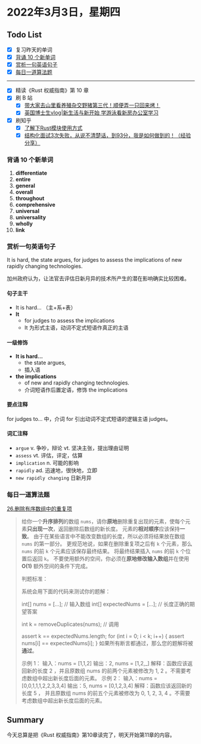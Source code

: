 # 2022年3月3日，星期四
## Todo List

- [x] 复习昨天的单词
- [x] [背诵 10 个新单词](#背诵-10-个新单词)
- [x] [赏析一句英语句子](#赏析一句英语句子)
- [x] [每日一道算法题](#每日一道算法题)
--------
- [x] 精读《Rust 权威指南》第 10 章
- [x] 刷 B 站
  - [x] [带大家去山里看养殖杂交野猪第三代！顺便弄一只回来烤！](https://b23.tv/asqoLc4)
  - [x] [英国博士生vlog|新生活与新开始 学游泳看新房办公室学习](https://b23.tv/fUxmYsz)
- [x] 刷知乎
  - [x] [了解下Rust模块使用方式](https://zhuanlan.zhihu.com/p/474899358)
  - [x] [结构化面试3次失败，从说不清楚话，到93分，我是如何做到的！（经验分享）](https://zhuanlan.zhihu.com/p/373103164)

### 背诵 10 个新单词

1. **differentiate**
2. **entire**
3. **general**
4. **overall**
5. **throughout**
6. **comprehensive**
7. **universal**
8. **universality**
9. **wholly**
10. **link**

### 赏析一句英语句子

It is hard, the state argues, for judges to assess the implications of new rapidly changing technologies.

加州政府认为，让法官去评估日新月异的技术所产生的潜在影响确实比较困难。

#### 句子主干

- It is hard... （主+系+表）
- **It**
  - for judges to assess the implications
  - It 为形式主语，动词不定式短语作真正的主语

#### 一级修饰

- **It is hard...**
  - the state argues,
  - 插入语
- **the implications**
  - of new and rapidly changing technologies.
  - 介词短语作后置定语，修饰 the implications

#### 要点注释

for judges to... 中，介词 for 引出动词不定式短语的逻辑主语 judges。

#### 词汇注释

- `argue` v. 争吵，辩论 vt. 坚决主张，提出理由证明
- `assess` vt. 评估，评定，估算
- `implication` n. 可能的影响
- `rapidly` ad. 迅速地，很快地，立即
- `new rapidly changing` 日新月异

### 每日一道算法题

[26.删除有序数组中的重复项](https://leetcode-cn.com/problems/remove-duplicates-from-sorted-array)

> 给你一个**升序排列**的数组 `nums`，请你**原地**删除重复出现的元素，使每个元素**只出现一次**，返回删除后数组的新长度。
> 元素的**相对顺序**应该保持**一致**。
> 由于在某些语言中不能改变数组的长度，所以必须将结果放在数组 `nums` 的第一部分。
> 更规范地说，如果在删除重复项之后有 `k` 个元素，那么 `nums` 的前 `k` 个元素应该保存最终结果。
> 将最终结果插入 `nums` 的前 `k` 个位置后返回 `k`。
> 不要使用额外的空间，你必须在**原地修改输入数组**并在使用 **O(1)** 额外空间的条件下完成。
> 
> 判题标准：
> 
> 系统会用下面的代码来测试你的题解：
> 
> int[] nums = [...]; // 输入数组
> int[] expectedNums = [...]; // 长度正确的期望答案
> 
> int k = removeDuplicates(nums); // 调用
> 
> assert k == expectedNums.length;
> for (int i = 0; i < k; i++) {
>     assert nums[i] == expectedNums[i];
> }
> 如果所有断言都通过，那么您的题解将被**通过**。
> 
> 示例 1：
> 输入：nums = [1,1,2]
> 输出：2, nums = [1,2,_]
> 解释：函数应该返回新的长度 2 ，并且原数组 nums 的前两个元素被修改为 1, 2 。不需要考虑数组中超出新长度后面的元素。
> 示例 2：
> 输入：nums = [0,0,1,1,1,2,2,3,3,4]
> 输出：5, nums = [0,1,2,3,4]
> 解释：函数应该返回新的长度 5 ， 并且原数组 nums 的前五个元素被修改为 0, 1, 2, 3, 4 。不需要考虑数组中超出新长度后面的元素。

## Summary

今天总算是把《Rust 权威指南》第10章读完了，明天开始第11章的内容。
